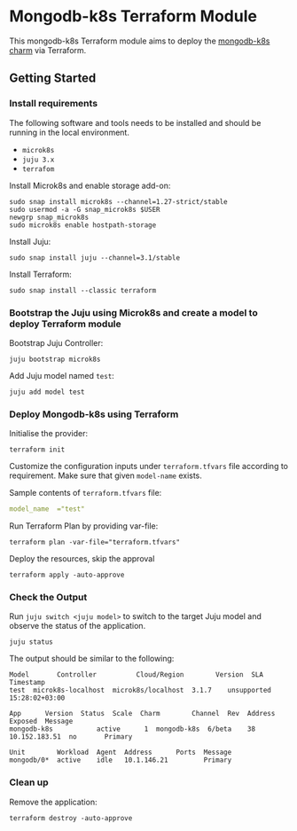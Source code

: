 # Mongodb-k8s Terraform Module

This mongodb-k8s Terraform module aims to deploy the [mongodb-k8s charm](https://charmhub.io/mongodb-k8s?channel=6/edge) via Terraform.

## Getting Started

### Install requirements

The following software and tools needs to be installed and should be running in the local environment.

- `microk8s`
- `juju 3.x`
- `terrafom`

Install Microk8s and enable storage add-on:

```console
sudo snap install microk8s --channel=1.27-strict/stable
sudo usermod -a -G snap_microk8s $USER
newgrp snap_microk8s
sudo microk8s enable hostpath-storage
```

Install Juju:

```console
sudo snap install juju --channel=3.1/stable
```

Install Terraform:

```console
sudo snap install --classic terraform
```

### Bootstrap the Juju using Microk8s and create a model to deploy Terraform module

Bootstrap Juju Controller:

```console
juju bootstrap microk8s
```

Add Juju model named `test`:

```console
juju add model test
```

### Deploy Mongodb-k8s using Terraform

Initialise the provider:

```console
terraform init
```

Customize the configuration inputs under `terraform.tfvars` file according to requirement. Make sure that given `model-name` exists.

Sample contents of `terraform.tfvars` file:

```yaml
model_name  ="test"
```

Run Terraform Plan by providing var-file:

```console
terraform plan -var-file="terraform.tfvars" 
```

Deploy the resources, skip the approval

```console
terraform apply -auto-approve 
```

### Check the Output

Run `juju switch <juju model>` to switch to the target Juju model and observe the status of the application.

```console
juju status
```

The output should be similar to the following:

```console
Model       Controller          Cloud/Region        Version  SLA          Timestamp
test  microk8s-localhost  microk8s/localhost  3.1.7    unsupported  15:28:02+03:00

App      Version  Status  Scale  Charm        Channel  Rev  Address        Exposed  Message
mongodb-k8s           active      1  mongodb-k8s  6/beta    38  10.152.183.51  no       Primary

Unit        Workload  Agent  Address      Ports  Message
mongodb/0*  active    idle   10.1.146.21         Primary
```

### Clean up 

Remove the application:

```console
terraform destroy -auto-approve
```

